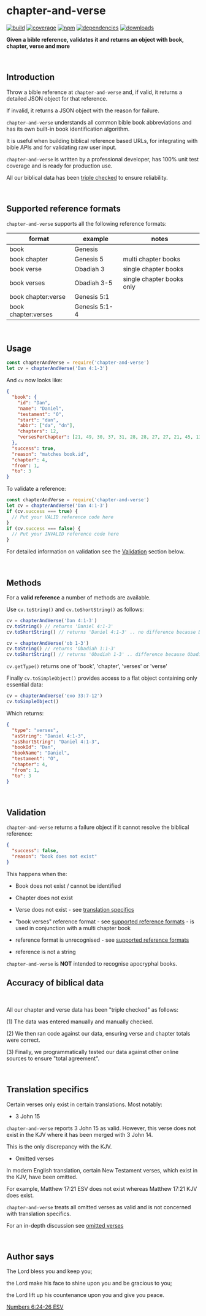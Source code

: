 # chapter-and-verse

[![build](https://img.shields.io/travis/danday74/chapter-and-verse/master.svg?label=linux)](https://travis-ci.org/danday74/chapter-and-verse "Jesus loves you")
[![coverage](https://coveralls.io/repos/github/danday74/chapter-and-verse/badge.svg)](https://coveralls.io/github/danday74/chapter-and-verse "Jesus loves you")
[![npm](https://img.shields.io/npm/v/chapter-and-verse.svg)](https://www.npmjs.com/package/chapter-and-verse "Jesus loves you")
[![dependencies](https://david-dm.org/danday74/chapter-and-verse/status.svg)](https://david-dm.org/danday74/chapter-and-verse "Jesus loves you")
[![downloads](https://img.shields.io/npm/dm/chapter-and-verse.svg)](https://www.npmjs.com/package/chapter-and-verse "Jesus loves you")

**Given a bible reference, validates it and returns an object with book, chapter, verse and more**



<br>

## Introduction

Throw a bible reference at `chapter-and-verse` and, if valid, it returns a detailed JSON object for that reference.

If invalid, it returns a JSON object with the reason for failure.

`chapter-and-verse` understands all common bible book abbreviations and has its own built-in book identification algorithm.

It is useful when building biblical reference based URLs, for integrating with bible APIs and for validating raw user input.

`chapter-and-verse` is written by a professional developer, has 100% unit test coverage and is ready for production use.

All our biblical data has been [triple checked](#accuracy-of-biblical-data "Jesus loves you") to ensure reliability.



<br>

## Supported reference formats

`chapter-and-verse` supports all the following reference formats:

| format              	| example       	| notes                     	|
|---------------------	|---------------	|---------------------------	|
| book                	| Genesis       	|                           	|
| book chapter        	| Genesis 5     	| multi chapter books       	|
| book verse          	| Obadiah 3     	| single chapter books      	|
| book verses         	| Obadiah 3-5   	| single chapter books only 	|
| book chapter:verse  	| Genesis 5:1   	|                           	|
| book chapter:verses 	| Genesis 5:1-4 	|                           	|



<br>

## Usage

```javascript 1.7
const chapterAndVerse = require('chapter-and-verse')
let cv = chapterAndVerse('Dan 4:1-3')
```

And `cv` now looks like:

```json
{
  "book": {
    "id": "Dan",
    "name": "Daniel",
    "testament": "O",
    "start": "dan",
    "abbr": ["da", "dn"],
    "chapters": 12,
    "versesPerChapter": [21, 49, 30, 37, 31, 28, 28, 27, 27, 21, 45, 13]
  },
  "success": true,
  "reason": "matches book.id",
  "chapter": 4,
  "from": 1,
  "to": 3
}
```

To validate a reference:

```javascript 1.7
const chapterAndVerse = require('chapter-and-verse')
let cv = chapterAndVerse('Dan 4:1-3')
if (cv.success === true) {
  // Put your VALID reference code here
}
if (cv.success === false) {
  // Put your INVALID reference code here
}
```

For detailed information on validation see the [Validation](#validation "Jesus loves you") section below.



<br>

## Methods

For a **valid reference** a number of methods are available.

Use `cv.toString()` and `cv.toShortString()` as follows:

```javascript 1.7
cv = chapterAndVerse('Dan 4:1-3')
cv.toString() // returns 'Daniel 4:1-3'
cv.toShortString() // returns 'Daniel 4:1-3' .. no difference because Daniel has multiple chapters

cv = chapterAndVerse('ob 1-3')
cv.toString() // returns 'Obadiah 1:1-3'
cv.toShortString() // returns 'Obadiah 1-3' .. difference because Obadiah only has a single chapter
```

`cv.getType()` returns one of 'book', 'chapter', 'verses' or 'verse'

Finally `cv.toSimpleObject()` provides access to a flat object containing only essential data:

```javascript 1.7
cv = chapterAndVerse('exo 33:7-12')
cv.toSimpleObject()
```

Which returns:

```json
{
  "type": "verses",
  "asString": "Daniel 4:1-3",
  "asShortString": "Daniel 4:1-3",
  "bookId": "Dan",
  "bookName": "Daniel",
  "testament": "O",
  "chapter": 4,
  "from": 1,
  "to": 3
}
```



<br>

## Validation

`chapter-and-verse` returns a failure object if it cannot resolve the biblical reference:

```json
{
  "success": false,
  "reason": "book does not exist"
}
```

This happens when the:

* Book does not exist / cannot be identified

* Chapter does not exist

* Verse does not exist - see [translation specifics](#translation-specifics "Jesus loves you")

* "book verses" reference format - see [supported reference formats](#supported-reference-formats "Jesus loves you") - is used in conjunction with a multi chapter book

* reference format is unrecognised - see [supported reference formats](#supported-reference-formats "Jesus loves you")

* reference is not a string

`chapter-and-verse` is **NOT** intended to recognise apocryphal books.



## Accuracy of biblical data

<br>

All our chapter and verse data has been "triple checked" as follows:

(1) The data was entered manually and manually checked.

(2) We then ran code against our data, ensuring verse and chapter totals were correct.

(3) Finally, we programmatically tested our data against other online sources to ensure "total agreement".



<br>

## Translation specifics

Certain verses only exist in certain translations. Most notably:

* 3 John 15

`chapter-and-verse` reports 3 John 15 as valid. However, this verse does not exist in the KJV where it has been merged with 3 John 14.

This is the only discrepancy with the KJV.

* Omitted verses

In modern English translation, certain New Testament verses, which exist in the KJV, have been omitted.

For example, Matthew 17:21 ESV does not exist whereas Matthew 17:21 KJV does exist.

`chapter-and-verse` treats all omitted verses as valid and is not concerned with translation specifics.

For an in-depth discussion see [omitted verses](https://en.wikipedia.org/wiki/List_of_New_Testament_verses_not_included_in_modern_English_translations "Jesus loves you")



<br>

## Author says

The Lord bless you and keep you;

the Lord make his face to shine upon you and be gracious to you;

the Lord lift up his countenance upon you and give you peace.

[Numbers 6:24-26 ESV](https://www.biblegateway.com/passage/?search=Numbers+6%3A24-26&version=ESV "Jesus loves you")



<br><br><br>
